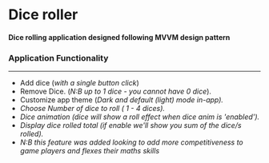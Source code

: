 <h1>Dice roller</h1>
<h4>Dice rolling application designed following MVVM design pattern</h4>
<!--<p>This app was designed to simplify the life of dice game players </p>-->
<h3>Application Functionality</h3><hr>
<ul>
  <li>Add dice (<i>with a single button click</i>)</li>
  <li>Remove Dice. (<i>N:B up to 1 dice - you cannot have 0 dice</i>).</li>
  <li>Customize app theme (<i>Dark and default (light) mode in-app<i>).</li>
  <li>Choose Number of dice to roll (<i> 1 - 4 dices</i>).</li>
  <li>Dice animation (<i>dice will show a roll effect when dice anim is 'enabled'</i>).</li>
  <li>Display dice rolled total (<i>if enable we'll show you sum of the dice/s rolled</i>).<li><level 1>N:B this feature was added looking to add more competitiveness to game players and flexes their maths skills</level 1></li></li>
